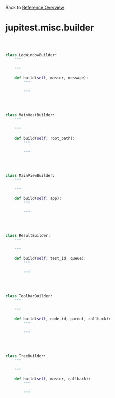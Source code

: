 
Back to [Reference Overview](https://github.com/pyrustic/jupitest/blob/master/docs/reference/README.md#readme)

# jupitest.misc.builder



<br>


```python

class LogWindowBuilder:
    """
    
    """

    def build(self, master, message):
        """
        
        """

```

<br>

```python

class MainHostBuilder:
    """
    
    """

    def build(self, root_path):
        """
        
        """

```

<br>

```python

class MainViewBuilder:
    """
    
    """

    def build(self, app):
        """
        
        """

```

<br>

```python

class ResultBuilder:
    """
    
    """

    def build(self, test_id, queue):
        """
        
        """

```

<br>

```python

class ToolbarBuilder:
    """
    
    """

    def build(self, node_id, parent, callback):
        """
        
        """

```

<br>

```python

class TreeBuilder:
    """
    
    """

    def build(self, master, callback):
        """
        
        """

```

